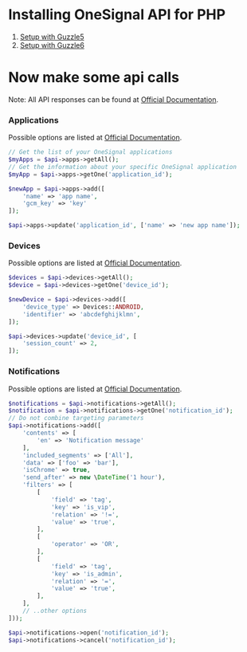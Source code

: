 # Installing OneSignal API for PHP

1. [Setup with Guzzle5](/docs/setup-guzzle5.md)
2. [Setup with Guzzle6](/docs/setup-guzzle6.md)

# Now make some api calls

Note: All API responses can be found at [Official Documentation](https://documentation.onesignal.com/reference).

### Applications
Possible options are listed at [Official Documentation](https://documentation.onesignal.com/reference#create-an-app).
```php
// Get the list of your OneSignal applications
$myApps = $api->apps->getAll();
// Get the information about your specific OneSignal application
$myApp = $api->apps->getOne('application_id');

$newApp = $api->apps->add([
    'name' => 'app name',
    'gcm_key' => 'key'
]);

$api->apps->update('application_id', ['name' => 'new app name']);
```

### Devices
Possible options are listed at [Official Documentation](https://documentation.onesignal.com/reference#add-a-device).
```php
$devices = $api->devices->getAll();
$device = $api->devices->getOne('device_id');

$newDevice = $api->devices->add([
    'device_type' => Devices::ANDROID,
    'identifier' => 'abcdefghijklmn',
]);

$api->devices->update('device_id', [
    'session_count' => 2,
]);
```

### Notifications
Possible options are listed at [Official Documentation](https://documentation.onesignal.com/reference#create-notification).
```php
$notifications = $api->notifications->getAll();
$notification = $api->notifications->getOne('notification_id');
// Do not combine targeting parameters
$api->notifications->add([
    'contents' => [
        'en' => 'Notification message'
    ],
    'included_segments' => ['All'],
    'data' => ['foo' => 'bar'],
    'isChrome' => true,
    'send_after' => new \DateTime('1 hour'),
    'filters' => [
        [
            'field' => 'tag',
            'key' => 'is_vip',
            'relation' => '!=',
            'value' => 'true',
        ],
        [
            'operator' => 'OR',
        ],
        [
            'field' => 'tag',
            'key' => 'is_admin',
            'relation' => '=',
            'value' => 'true',
        ],
    ],
    // ..other options
]));

$api->notifications->open('notification_id');
$api->notifications->cancel('notification_id');
```
